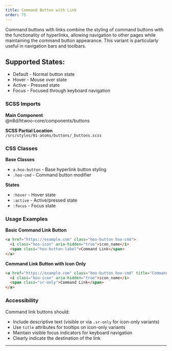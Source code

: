 ```yaml
---
title: Command Button with Link
order: 75
---
```


Command buttons with links combine the styling of command buttons with the functionality of hyperlinks, allowing navigation to other pages while maintaining the command button appearance. This variant is particularly useful in navigation bars and toolbars.

## Supported States:

* Default - Normal button state
* Hover - Mouse over state
* Active - Pressed state
* Focus - Focused through keyboard navigation

### SCSS Imports

**Main Component**\
@n8d/htwoo-core/components/buttons

**SCSS Partial Location**\
`/src/styles/01-atoms/buttons/_buttons.scss`

### CSS Classes

**Base Classes**
- `a.hoo-button` - Base hyperlink button styling
- `.hoo-cmd` - Command button modifier

**States**
- `:hover` - Hover state
- `:active` - Active/pressed state
- `:focus` - Focus state

### Usage Examples

**Basic Command Link Button**
```html
<a href="https://example.com" class="hoo-button hoo-cmd">
  <i class="hoo-icon" aria-hidden="true">icon_name</i>
  <span class="hoo-button-label">Command Link</span>
</a>
```

**Command Link Button with Icon Only**
```html
<a href="https://example.com" class="hoo-button hoo-cmd" title="Command Link">
  <i class="hoo-icon" aria-hidden="true">icon_name</i>
  <span class="sr-only">Command Link</span>
</a>
```

### Accessibility

Command link buttons should:
- Include descriptive text (visible or via `.sr-only` for icon-only variants)
- Use `title` attributes for tooltips on icon-only variants
- Maintain visible focus indicators for keyboard navigation
- Clearly indicate the destination of the link

***